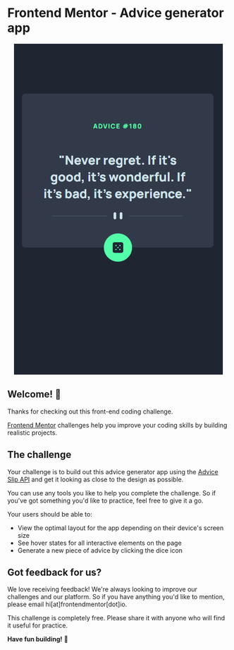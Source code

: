 # Frontend Mentor - Advice generator app

<div align="center">
  <img src="https://github.com/Squashim/advice-generator-app/blob/main/images/preview.png">
</div>

## Welcome! 👋

Thanks for checking out this front-end coding challenge.

[Frontend Mentor](https://www.frontendmentor.io) challenges help you improve your coding skills by building realistic projects.


## The challenge

Your challenge is to build out this advice generator app using the [Advice Slip API](https://api.adviceslip.com) and get it looking as close to the design as possible.

You can use any tools you like to help you complete the challenge. So if you've got something you'd like to practice, feel free to give it a go.

Your users should be able to:

- View the optimal layout for the app depending on their device's screen size
- See hover states for all interactive elements on the page
- Generate a new piece of advice by clicking the dice icon


## Got feedback for us?

We love receiving feedback! We're always looking to improve our challenges and our platform. So if you have anything you'd like to mention, please email hi[at]frontendmentor[dot]io.

This challenge is completely free. Please share it with anyone who will find it useful for practice.

**Have fun building!** 🚀
